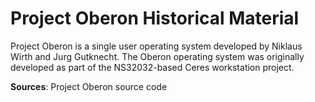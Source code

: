 # Project Oberon Historical Material

Project Oberon is a single user operating system developed by Niklaus Wirth and Jurg Gutknecht. The Oberon operating system was originally developed as part of the NS32032-based Ceres workstation project. 

**Sources**: Project Oberon source code

